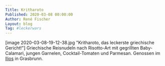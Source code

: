 ```yaml
---
Title: Kritharoto
Published: 2020-03-08 00:00:00
Author: René Fischer
Layout: blog
Tag: #leckerwars
---
```

[image 2020-03-08-19-12-38.jpg "Kritharoto, das leckerste griechische Gericht!"]
Griechische Reisnudeln nach Risotto-Art mit gegrillten Baby-Calamari, jungen Garnelen, Cocktail-Tomaten und Parmesan. Genossen im [Ilios](https://goo.gl/maps/tYi2FGWwdHYds4fY7) in Grasbrunn.
